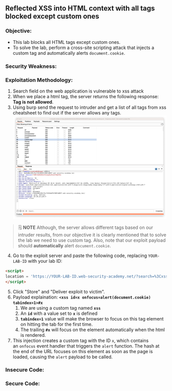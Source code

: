 ## Reflected XSS into HTML context with all tags blocked except custom ones

### Objective:
- This lab blocks all HTML tags except custom ones.
- To solve the lab, perform a cross-site scripting attack that injects a custom tag and automatically alerts `document.cookie`.

### Security Weakness:

### Exploitation Methodology:
1. Search field on the web application is vulnerable to xss attack
2. When we place a html tag, the server returns the following response: **Tag is not allowed**.
3. Using burp send the request to intruder and get a list of all tags from xss cheatsheet to find out if the server allows any tags.
![](./Images/2fdee433783a119fe0afee27a8e0a803.png)
> 🗒️ **NOTE**
> Although, the server allows different tags based on our intruder results, from our objective it is clearly mentioned that to solve the lab we need to use custom tag. Also, note that our exploit payload should **automatically** alert `document.cookie`.
4. Go to the exploit server and paste the following code, replacing `YOUR-LAB-ID` with your lab ID:
```html
<script> 
location = 'https://YOUR-LAB-ID.web-security-academy.net/?search=%3Cxss+id%3Dx+onfocus%3Dalert%28document.cookie%29%20tabindex=1%3E#x'; 
</script>
```
5. Click "Store" and "Deliver exploit to victim". 
6. Payload explaination: **`<xss id=x onfocus=alert(document.cookie) tabindex=1>#x`**
	1. We are using a custom tag named **`xss`** 
	2. An **`id`** with a value set to **`x`** is defined 
	3. **`tabindex=1`** value will make the browser to focus on this tag element  on hitting the tab for the first time.
	4. The trailing **`#x`** will focus on the element automatically when the html is rendered.
7. This injection creates a custom tag with the ID `x`, which contains an `onfocus` event handler that triggers the `alert` function. The hash at the end of the URL focuses on this element as soon as the page is loaded, causing the `alert` payload to be called.

### Insecure Code:

### Secure Code:
